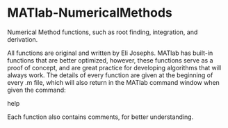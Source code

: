 # MATlab-NumericalMethods
Numerical Method functions, such as root finding, integration, and derivation. 

All functions are original and written by Eli Josephs. MATlab has built-in functions that are better optimized, however, these functions serve as a proof of concept, and are great practice for developing algorithms that will always work. The details of every function are given at the beginning of every .m file, which will also return in the MATlab command window when given the command:

help <function name>
  
Each function also contains comments, for better understanding. 
